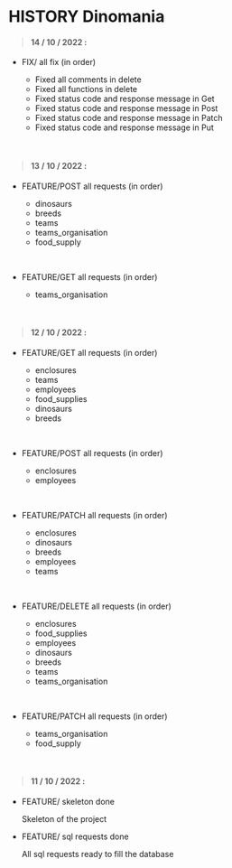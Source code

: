 HISTORY Dinomania
=======

> #### 14 / 10 / 2022 : ####

* FIX/ all fix (in order)
    
   * Fixed all comments in delete
   * Fixed all functions in delete
   * Fixed status code and response message in Get
   * Fixed status code and response message in Post   
   * Fixed status code and response message in Patch  
   * Fixed status code and response message in Put

<br>

> #### 13 / 10 / 2022 : ####

* FEATURE/POST all requests (in order)
    
    * dinosaurs
    * breeds
    * teams
    * teams_organisation
    * food_supply

<br>

* FEATURE/GET all requests (in order)
    
    * teams_organisation

<br>

> #### 12 / 10 / 2022 : ####

* FEATURE/GET all requests (in order)
    
    * enclosures
    * teams
    * employees
    * food_supplies
    * dinosaurs
    * breeds

<br>
 
* FEATURE/POST all requests (in order)
    
    * enclosures
    * employees

<br>
 
* FEATURE/PATCH all requests (in order)
    
    * enclosures
    * dinosaurs
    * breeds
    * employees
    * teams

<br>


 

* FEATURE/DELETE all requests (in order)

    * enclosures
    * food_supplies
    * employees
    * dinosaurs
    * breeds
    * teams
    * teams_organisation

<br>
 
* FEATURE/PATCH all requests (in order)
    
    * teams_organisation
    * food_supply

<br>



> #### 11 / 10 / 2022 : ####

* FEATURE/ skeleton done

    Skeleton of the project


* FEATURE/ sql requests done 

    All sql requests ready to fill the database


